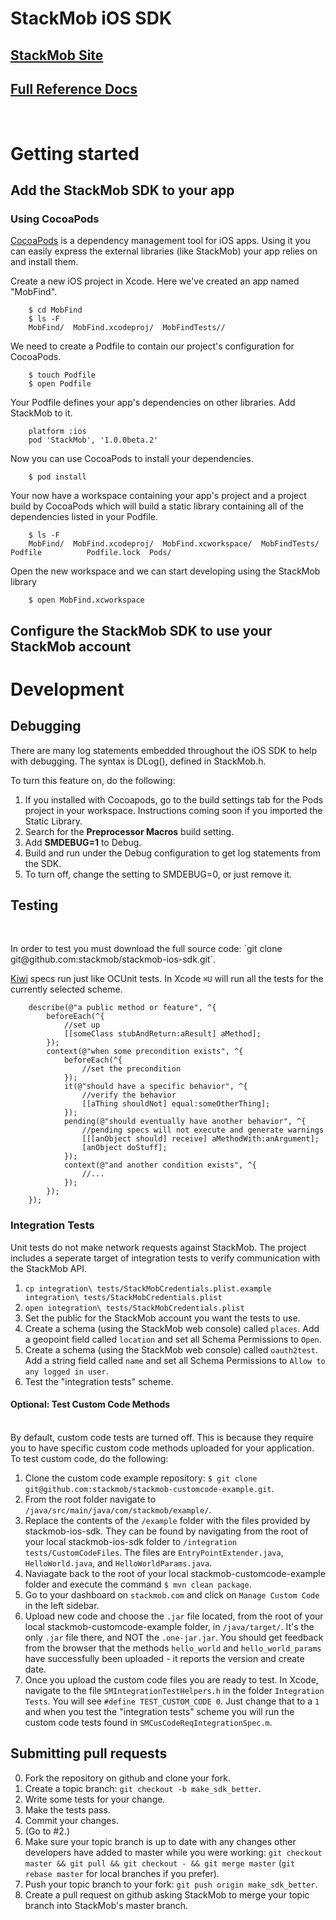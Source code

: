 StackMob iOS SDK
================

## [StackMob Site](https://www.stackmob.com)

## [Full Reference Docs](http://stackmob.github.com/stackmob-ios-sdk/index.html)

</br>

# Getting started

## Add the StackMob SDK to your app

### Using CocoaPods

[CocoaPods](https://github.com/CocoaPods/CocoaPods) is a dependency management tool for iOS apps. Using it you can easily express the external libraries (like StackMob) your app relies on and install them.

Create a new iOS project in Xcode. Here we've created an app named "MobFind".

		$ cd MobFind
		$ ls -F
		MobFind/  MobFind.xcodeproj/  MobFindTests//

We need to create a Podfile to contain our project's configuration for CocoaPods.

		$ touch Podfile
		$ open Podfile 

Your Podfile defines your app's dependencies on other libraries. Add StackMob to it.

		platform :ios
		pod 'StackMob', '1.0.0beta.2'

Now you can use CocoaPods to install your dependencies.

		$ pod install
				
Your now have a workspace containing your app's project and a project build by CocoaPods which will build a static library containing all of the dependencies listed in your Podfile.
		
		$ ls -F 
		MobFind/  MobFind.xcodeproj/  MobFind.xcworkspace/  MobFindTests/  Podfile  		Podfile.lock  Pods/
		
Open the new workspace and we can start developing using the StackMob library

		$ open MobFind.xcworkspace

## Configure the StackMob SDK to use your StackMob account

# Development

## Debugging

<p>There are many log statements embedded throughout the iOS SDK to help with debugging.  The syntax is DLog(), defined in StackMob.h.</p>
<p>To turn this feature on, do the following:</p> 

1. If you installed with Cocoapods, go to the build settings tab for the Pods project in your workspace.  Instructions coming soon if you imported the Static Library.
2. Search for the **Preprocessor Macros** build setting.
3. Add **SMDEBUG=1** to Debug.
4. Build and run under the Debug configuration to get log statements from the SDK.
5. To turn off, change the setting to SMDEBUG=0, or just remove it. 

## Testing

</br>
<p>In order to test you must download the full source code: `git clone git@github.com:stackmob/stackmob-ios-sdk.git`.</p>


[Kiwi](https://github.com/allending/Kiwi) specs run just like OCUnit tests. In Xcode `⌘U` will run all the tests for the currently selected scheme.

		describe(@"a public method or feature", ^{
			beforeEach(^{
				//set up
				[[someClass stubAndReturn:aResult] aMethod];
			});
			context(@"when some precondition exists", ^{
				beforeEach(^{
					//set the precondition
				});
				it(@"should have a specific behavior", ^{
					//verify the behavior
					[[aThing shouldNot] equal:someOtherThing];
				});
			    pending(@"should eventually have another behavior", ^{
			    	//pending specs will not execute and generate warnings
			    	[[[anObject should] receive] aMethodWith:anArgument];
			    	[anObject doStuff];
			    });
			    context(@"and another condition exists", ^{
			    	//...
			    });
			});
		});
		
### Integration Tests

Unit tests do not make network requests against StackMob. The project includes a seperate target of integration tests to verify communication with the StackMob API.

1. `cp integration\ tests/StackMobCredentials.plist.example integration\ tests/StackMobCredentials.plist`
2. `open integration\ tests/StackMobCredentials.plist`
3. Set the public for the StackMob account you want the tests to use.
4. Create a schema (using the StackMob web console) called `places`. Add
   a geopoint field called `location` and set all Schema Permissions to `Open`.
5. Create a schema (using the StackMob web console) called `oauth2test`. Add a string field called `name` and set all Schema Permissions to `Allow to any logged in user`.
6. Test the "integration tests" scheme.

#### Optional: Test Custom Code Methods
</br>
By default, custom code tests are turned off.  This is because they require you to have specific custom code methods uploaded for your application. To test custom code, do the following:

1. Clone the custom code example repository: `$ git clone git@github.com:stackmob/stackmob-customcode-example.git`.
2. From the root folder navigate to `/java/src/main/java/com/stackmob/example/`.
3. Replace the contents of the `/example` folder with the files provided by stackmob-ios-sdk.  They can be found by navigating from the root of your local stackmob-ios-sdk folder to `/integration tests/CustomCodeFiles`.  The files are `EntryPointExtender.java`, `HelloWorld.java`, and `HelloWorldParams.java`.
4. Naviagate back to the root of your local stackmob-customcode-example folder and execute the command `$ mvn clean package`.
5. Go to your dashboard on `stackmob.com` and click on `Manage Custom Code` in the left sidebar.
6. Upload new code and choose the `.jar` file located, from the root of your local stackmob-customcode-example folder, in `/java/target/`.  It's the only `.jar` file there, and NOT the `.one-jar.jar`.  You should get feedback from the browser that the methods `hello_world` and `hello_world_params` have successfully been uploaded - it reports the version and create date.
7. Once you upload the custom code files you are ready to test.  In Xcode, navigate to the file `SMIntegrationTestHelpers.h` in the folder `Integration Tests`.  You will see `#define TEST_CUSTOM_CODE 0`.  Just change that to a `1` and when you test the "integration tests" scheme you will run the custom code tests found in `SMCusCodeReqIntegrationSpec.m`.



## Submitting pull requests

0. Fork the repository on github and clone your fork.
1. Create a topic branch: `git checkout -b make_sdk_better`.
2. Write some tests for your change.
3. Make the tests pass.
4. Commit your changes.
5. (Go to #2.)
6. Make sure your topic branch is up to date with any changes other developers have added to master while you were working: `git checkout master && git pull && git checkout - && git merge master` (`git rebase master` for local branches if you prefer).
7. Push your topic branch to your fork: `git push origin make_sdk_better`.
8. Create a pull request on github asking StackMob to merge your topic branch into StackMob's master branch.
